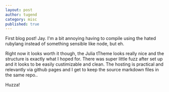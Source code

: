 ```yaml
---
layout: post
author: tugend
category: misc
published: true
---
```


First blog post! Jay. I'm a bit annoying having to compile using the hated
rubylang instead of something sensible like node, but eh.

Right now it looks worth it though, the Julia tTheme looks really nice and the
structure is exactly what I hoped for. There was super little fuzz after set up and
it looks to be easily custimizable and clean. The hosting is practical and
relevantly via github pages and I get to keep the source markdown files in the
same repo..

Huzza!
